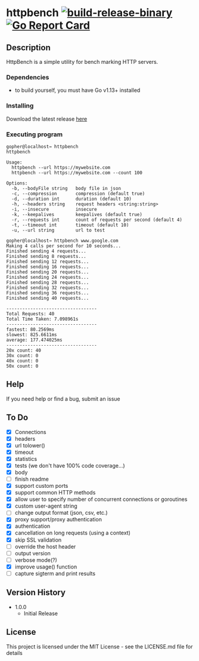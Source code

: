 # httpbench [![build-release-binary](https://github.com/rnemeth90/httpbench/actions/workflows/build.yaml/badge.svg)](https://github.com/rnemeth90/httpbench/actions/workflows/build.yaml) [![Go Report Card](https://goreportcard.com/badge/github.com/rnemeth90/httpbench/)](https://goreportcard.com/report/github.com/rnemeth90/httpbench/)
## Description
HttpBench is a simple utility for bench marking HTTP servers. 

### Dependencies
* to build yourself, you must have Go v1.13+ installed

### Installing
Download the latest release [here](https://github.com/rnemeth90/httpbench/releases)

### Executing program
```
gopher@localhost→ httpbench
httpbench

Usage:
  httpbench --url https://mywebsite.com
  httpbench --url https://mywebsite.com --count 100

Options:
  -b, --bodyFile string   body file in json
  -c, --compression       compression (default true)
  -d, --duration int      duration (default 10)
  -h, --headers string    request headers <string:string>
  -i, --insecure          insecure
  -k, --keepalives        keepalives (default true)
  -r, --requests int      count of requests per second (default 4)
  -t, --timeout int       timeout (default 10)
  -u, --url string        url to test

gopher@localhost→ httpbench www.google.com
Making 4 calls per second for 10 seconds...
Finished sending 4 requests...
Finished sending 8 requests...
Finished sending 12 requests...
Finished sending 16 requests...
Finished sending 20 requests...
Finished sending 24 requests...
Finished sending 28 requests...
Finished sending 32 requests...
Finished sending 36 requests...
Finished sending 40 requests...

----------------------------------
Total Requests: 40
Total Time Taken: 7.098961s
----------------------------------
fastest: 80.2569ms
slowest: 825.6611ms
average: 177.474025ms
----------------------------------
20x count: 40
30x count: 0
40x count: 0
50x count: 0
```

## Help
If you need help or find a bug, submit an issue

## To Do
- [x] Connections
- [x] headers
- [x] url tolower()
- [x] timeout
- [x] statistics
- [x] tests (we don't have 100% code coverage...)
- [x] body
- [ ] finish readme
- [x] support custom ports
- [x] support common HTTP methods
- [x] allow user to specify number of concurrent connections or goroutines
- [x] custom user-agent string
- [ ] change output format (json, csv, etc.)
- [x] proxy support/proxy authentication
- [x] authentication
- [x] cancellation on long requests (using a context)
- [x] skip SSL validation
- [ ] override the host header
- [ ] output version
- [ ] verbose mode(?)
- [x] improve usage() function
- [ ] capture sigterm and print results

## Version History
* 1.0.0
    * Initial Release

## License
This project is licensed under the MIT License - see the LICENSE.md file for details

